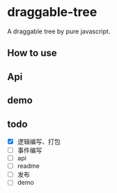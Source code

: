 # draggable-tree
A draggable tree by pure javascript.

## How to use


## Api


## demo

## todo
- [x] 逻辑编写、打包
- [ ] 事件编写
- [ ] api
- [ ] readme
- [ ] 发布
- [ ] demo